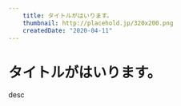 ```yaml
---
    title: タイトルがはいります。
    thumbnail: http://placehold.jp/320x200.png
    createdDate: "2020-04-11"
---
```

# タイトルがはいります。

desc